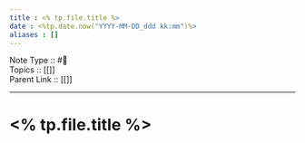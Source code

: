 ```yaml
---
title : <% tp.file.title %>
date : <%tp.date.now("YYYY-MM-DD_ddd kk:mm")%>
aliases : []
---
```

Note Type :: #📘 <br>
Topics :: [[]]<br>
Parent Link :: [[]]<br>

---
# <% tp.file.title %>